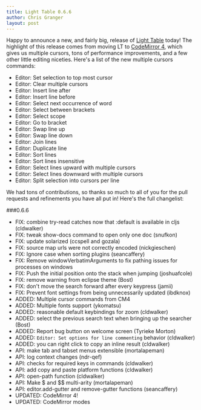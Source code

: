 ```yaml
---
title: Light Table 0.6.6
author: Chris Granger
layout: post
---
```


Happy to announce a new, and fairly big, release of [Light Table][lt] today! The highlight of this release comes from moving LT to [CodeMirror 4][cm], which gives us multiple cursors, tons of performance improvements, and a few other little editing niceties. Here's a list of the new multiple cursors commands:

* Editor: Set selection to top most cursor
* Editor: Clear multiple cursors
* Editor: Insert line after
* Editor: Insert line before
* Editor: Select next occurrence of word
* Editor: Select between brackets
* Editor: Select scope
* Editor: Go to bracket
* Editor: Swap line up
* Editor: Swap line down
* Editor: Join lines
* Editor: Duplicate line
* Editor: Sort lines
* Editor: Sort lines insensitive
* Editor: Select lines upward with multiple cursors
* Editor: Select lines downward with multiple cursors
* Editor: Split selection into cursors per line

We had tons of contributions, so thanks so much to all of you for the pull requests and refinements you have all put in! Here's the full changelist:

###0.6.6

* FIX: combine try-read catches now that :default is available in cljs (cldwalker)
* FIX: tweak show-docs command to open only one doc (snufkon)
* FIX: update solarized (ccspell and gozala)
* FIX: source map urls were not correctly encoded (nickgieschen)
* FIX: Ignore case when sorting plugins (seancaffery)
* FIX: Remove windowVerbatimArguments to fix pathing issues for processes on windows
* FIX: Push the initial position onto the stack when jumping (joshuafcole)
* FIX: remove warning from eclipse theme (Bost)
* FIX: don't move the search forward after every keypress (jamii)
* FIX: Prevent font settings from being unnecessarily updated (ibdknox)
* ADDED: Multiple cursor commands from CM4
* ADDED: Multiple fonts support (ykomatsu)
* ADDED: reasonable default keybindings for zoom (cldwalker)
* ADDED: select the previous search text when bringing up the searcher (Bost)
* ADDED: Report bug button on welcome screen (Tyrieke Morton)
* ADDED: `Editor: Set options for line commenting` behavior (cldwalker)
* ADDED: you can right click to copy an inline result (cldwalker)
* API: make tab and tabset menus extensible (mortalapeman)
* API: log context changes (ndr-qef)
* API: checks for required keys in commands (cldwalker)
* API: add copy and paste platform functions (cldwalker)
* API: open-path function (cldwalker)
* API: Make $ and $$ multi-arity (mortalapeman)
* API: editor.add-gutter and remove-gutter functions (seancaffery)
* UPDATED: CodeMirror 4!
* UPDATED: CodeMirror modes

[lt]: http://www.lighttable.com
[cm]: http://codemirror.net/
